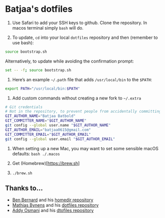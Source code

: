 # Batjaa's dotfiles

1. Use Safari to add your SSH keys to github. Clone the repository. In macos terminal simply `bash` will do.

1. To update, `cd` into your local `dotfiles` repository and then (remember to use bash):

```bash
source bootstrap.sh
```

Alternatively, to update while avoiding the confirmation prompt:

```bash
set -- -f; source bootstrap.sh
```

1. Here’s an example `~/.path` file that adds `/usr/local/bin` to the `$PATH`:

```bash
export PATH="/usr/local/bin:$PATH"
```

1. Add custom commands without creating a new fork to `~/.extra`

```bash
# Git credentials
# Not in the repository, to prevent people from accidentally committing under my name
GIT_AUTHOR_NAME="Batjaa Batbold"
GIT_COMMITTER_NAME="$GIT_AUTHOR_NAME"
git config --global user.name "$GIT_AUTHOR_NAME"
GIT_AUTHOR_EMAIL="batjaa0615@gmail.com"
GIT_COMMITTER_EMAIL="$GIT_AUTHOR_EMAIL"
git config --global user.email "$GIT_AUTHOR_EMAIL"
```

1. When setting up a new Mac, you may want to set some sensible macOS defaults: `bash ./.macos`

1. Get (Homebrew)[https://brew.sh]

1. `./brew.sh`

## Thanks to…

* [Ben Bernard](http://blog.benjaminbernard.com/) and his [homedir repository](https://github.com/benbernard/HomeDir)
* [Mathias Bynens](https://mathiasbynens.be/) and his [dotfiles repository](https://github.com/mathiasbynens/dotfiles)
* [Addy Osmani](http://www.addyosmani.com/) and his [dtofiles repository](https://github.com/addyosmani/dotfiles)
